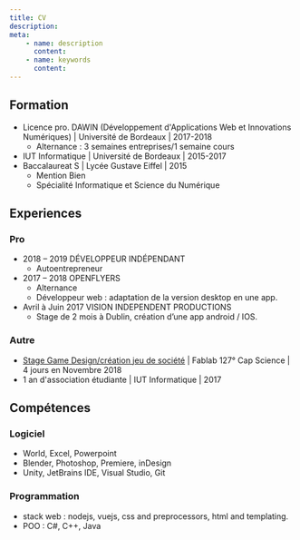 ```yaml
---
title: CV
description:
meta:
    - name: description
      content:
    - name: keywords
      content:
---
```


## Formation
- Licence pro. DAWIN (Développement d'Applications Web et Innovations Numériques) | Université de Bordeaux | 2017-2018
  - Alternance : 3 semaines entreprises/1 semaine cours
- IUT Informatique | Université de Bordeaux | 2015-2017
- Baccalaureat S | Lycée Gustave Eiffel | 2015
  - Mention Bien
  - Spécialité Informatique et Science du Numérique

## Experiences
### Pro
- 2018 – 2019 DÉVELOPPEUR INDÉPENDANT
  - Autoentrepreneur
- 2017 – 2018 OPENFLYERS
  - Alternance
  - Développeur web : adaptation de la version desktop en une app.
- Avril à Juin 2017 VISION INDEPENDENT PRODUCTIONS
  - Stage de 2 mois à Dublin, création d’une app android / IOS.
### Autre
- [Stage Game Design/création jeu de société](https://www.fablab127.net/#!/projects/jeu-de-societe-homonculus) | Fablab 127° Cap Science | 4 jours en Novembre 2018
- 1 an d'association étudiante | IUT Informatique | 2017

## Compétences
### Logiciel
- World, Excel, Powerpoint
- Blender, Photoshop, Premiere, inDesign
- Unity, JetBrains IDE, Visual Studio, Git
### Programmation
- stack web : nodejs, vuejs, css and preprocessors, html and templating. 
- POO : C#, C++, Java

